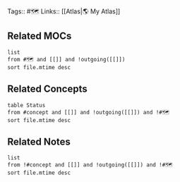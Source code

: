 Tags:: #🗺️ 
Links:: [[Atlas|🌎 My Atlas]]
## Related MOCs
```dataview
list
from #🗺️ and [[]] and !outgoing([[]])
sort file.mtime desc
```
## Related Concepts
```dataview
table Status
from #concept and [[]] and !outgoing([[]]) and !#🗺️
sort file.mtime desc
```
## Related Notes
```dataview
list
from !#concept and [[]] and !outgoing([[]]) and !#🗺️
sort file.mtime desc
```
